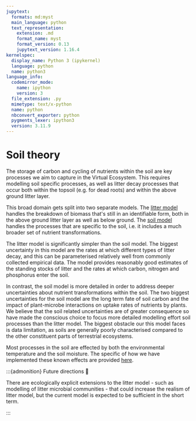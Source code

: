 ```yaml
---
jupytext:
  formats: md:myst
  main_language: python
  text_representation:
    extension: .md
    format_name: myst
    format_version: 0.13
    jupytext_version: 1.16.4
kernelspec:
  display_name: Python 3 (ipykernel)
  language: python
  name: python3
language_info:
  codemirror_mode:
    name: ipython
    version: 3
  file_extension: .py
  mimetype: text/x-python
  name: python
  nbconvert_exporter: python
  pygments_lexer: ipython3
  version: 3.11.9
---
```


# Soil theory

The storage of carbon and cycling of nutrients within the soil are key processes we aim
to capture in the Virtual Ecosystem. This requires modelling soil specific processes, as
well as litter decay processes that occur both within the topsoil (e.g. for dead roots)
and within the above ground litter layer.

This broad domain gets split into two separate models. The [litter
model](./litter_theory.md) handles the breakdown of biomass that's still in an
identifiable form, both in the above ground litter layer as well as below ground. The
[soil model](./soil_theory.md) handles the processes that are specific to the soil,
i.e. it includes a much broader set of nutrient transformations.

The litter model is significantly simpler than the soil model. The biggest uncertainty
in this model are the rates at which different types of litter decay, and this can be
parameterised relatively well from commonly collected empirical data. The model
provides reasonably good estimates of the standing stocks of litter and the rates at
which carbon, nitrogen and phosphorus enter the soil.

In contrast, the soil model is more detailed in order to address deeper uncertainties
about nutrient transformations within the soil. The two biggest uncertainties for the
soil model are the long term fate of soil carbon and the impact of plant-microbe
interactions on uptake rates of nutrients by plants. We believe that the soil related
uncertainties are of greater consequence so have made the conscious choice to focus more
detailed modelling effort soil processes than the litter model. The biggest obstacle our
this model faces is data limitation, as soils are generally poorly characterised
compared to the other constituent parts of terrestrial ecosystems.

Most processes in the soil are effected by both the environmental temperature and the
soil moisture. The specific of how we have implemented these known effects are provided
[here](./environmental_links.md).

:::{admonition} Future directions 🔭

There are ecologically explicit extensions to the litter model - such as
modelling of litter microbial communities - that could increase the realism of
litter model, but the current model is expected to be sufficient in the short term.

:::
